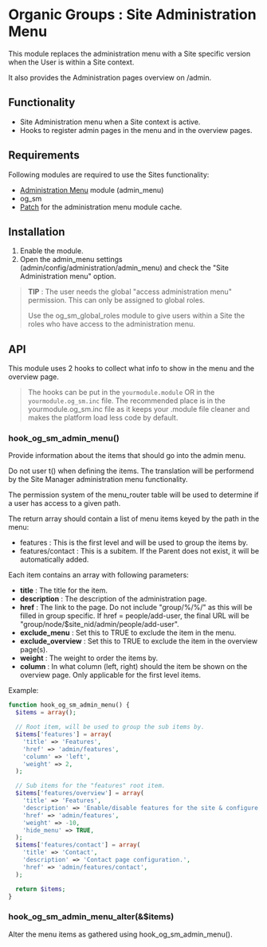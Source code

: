 # Organic Groups : Site Administration Menu
This module replaces the administration menu with a Site specific version when
the User is within a Site context.

It also provides the Administration pages overview on <site-path>/admin.



## Functionality
* Site Administration menu when a Site context is active.
* Hooks to register admin pages in the menu and in the overview pages.



## Requirements
Following modules are required to use the Sites functionality:

* [Administration Menu][link-admin-menu] module (admin_menu)
* og_sm
* [Patch][link-admin-menu-patch] for the administration menu module cache.



## Installation
1. Enable the module.
2. Open the admin_menu settings (admin/config/administration/admin_menu) and
   check the "Site Administration menu" option.

> **TIP** : The user needs the global "access administration menu" permission.
> This can only be assigned to global roles.
>
> Use the og_sm_global_roles module to give users within a Site the roles who
> have access to the administration menu.



## API
This module uses 2 hooks to collect what info to show in the menu and the
overview page.

> The hooks can be put in the `yourmodule.module` OR in the
> `yourmodule.og_sm.inc` file.
> The recommended place is in the yourmodule.og_sm.inc file as it keeps your
> .module file cleaner and makes the platform load less code by default.


### hook_og_sm_admin_menu()
Provide information about the items that should go into the admin menu.

Do not user t() when defining the items. The translation will be performend
by the Site Manager administration menu functionality.

The permission system of the menu_router table will be used to determine if a
user has access to a given path.

The return array should contain a list of menu items keyed by the path in the
menu:

* features : This is the first level and will be used to group the items by.
* features/contact : This is a subitem. If the Parent does not exist, it will
  be automatically added.

Each item contains an array with following parameters:

* **title** : The title for the item.
* **description** : The description of the administration page.
* **href** : The link to the page. Do not include "group/%/%/" as this will be
  filled in group specific. If href = people/add-user, the final URL will be
  "group/node/$site_nid/admin/people/add-user".
* **exclude_menu** : Set this to TRUE to exclude the item in the menu.
* **exclude_overview** : Set this to TRUE to exclude the item in the overview
  page(s).
* **weight** : The weight to order the items by.
* **column** : In what column (left, right) should the item be shown on the
  overview page. Only applicable for the first level items.

Example:

```php
function hook_og_sm_admin_menu() {
  $items = array();

  // Root item, will be used to group the sub items by.
  $items['features'] = array(
    'title' => 'Features',
    'href' => 'admin/features',
    'column' => 'left',
    'weight' => 2,
  );

  // Sub items for the "features" root item.
  $items['features/overview'] = array(
    'title' => 'Features',
    'description' => 'Enable/disable features for the site & configure those features.',
    'href' => 'admin/features',
    'weight' => -10,
    'hide_menu' => TRUE,
  );
  $items['features/contact'] = array(
    'title' => 'Contact',
    'description' => 'Contact page configuration.',
    'href' => 'admin/features/contact',
  );

  return $items;
}
```

### hook_og_sm_admin_menu_alter(&$items)
Alter the menu items as gathered using hook_og_sm_admin_menu().



[link-admin-menu]: https://www.drupal.org/project/admin_menu
[link-admin-menu-patch]: https://www.drupal.org/files/issues/admin_menu_cache_id_alter-2684839-2.patch
